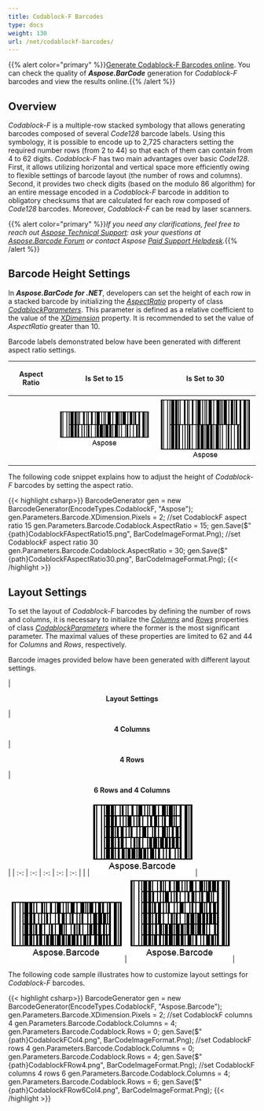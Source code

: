 ```yaml
---
title: Codablock-F Barcodes
type: docs
weight: 130
url: /net/codablockf-barcodes/
---
```

{{% alert color="primary" %}}[Generate Codablock-F Barcodes online](https://products.aspose.app/barcode/generate/codablock?type=codablockf). You can check the quality of ***Aspose.BarCode*** generation for *Codablock-F* barcodes and view the results online.{{% /alert %}}

## Overview
*Codablock-F* is a multiple-row stacked symbology that allows generating barcodes composed of several *Code128* barcode labels. Using this symbology, it is possible to encode up to 2,725 characters setting the required number rows (from 2 to 44) so that each of them can contain from 4 to 62 digits. *Codablock-F* has two main advantages over basic *Code128*. First, it allows utilizing horizontal and vertical space more efficiently owing to flexible settings of barcode layout (the number of rows and columns). Second, it provides two check digits (based on the modulo 86 algorithm) for an entire message encoded in a *Codablock-F* barcode in addition to obligatory checksums that are calculated for each row composed of *Code128* barcodes. Moreover, *Codablock-F* can be read by laser scanners.
  
{{% alert color="primary" %}}*If you need any clarifications, feel free to reach out [Aspose Technical Support](/barcode/net/technical-support/): ask your questions at [Aspose.Barcode Forum](https://forum.aspose.com/c/barcode/13) or contact Aspose [Paid Support Helpdesk](https://helpdesk.aspose.com/).*{{% /alert %}}
  
## Barcode Height Settings

In ***Aspose.BarCode for .NET***, developers can set the height of each row in a stacked barcode by initializing the [*AspectRatio*](https://apireference.aspose.com/barcode/net/aspose.barcode.generation/codablockparameters/properties/aspectratio) property of class [*CodablockParameters*](https://apireference.aspose.com/barcode/net/aspose.barcode.generation/codablockparameters). This parameter is defined as a relative coefficient to the value of the [*XDimension*](https://apireference.aspose.com/barcode/net/aspose.barcode.generation/barcodeparameters/properties/xdimension) property. It is recommended to set the value of *AspectRatio* greater than 10.  
  
Barcode labels demonstrated below have been generated with different aspect ratio settings. 
  
|<p align="center">**Aspect Ratio**</p>|<p align="center">**Is Set to 15**</p>|<p align="center">**Is Set to 30**</p>|
| :-: | :-: | :-: |
| |<img src="codablockfaspectratio15.png">|<img src="codablockfaspectratio30.png">|
  
The following code snippet explains how to adjust the height of *Codablock-F* barcodes by setting the aspect ratio.
  
{{< highlight csharp>}}
BarcodeGenerator gen = new BarcodeGenerator(EncodeTypes.CodablockF, "Aspose");
gen.Parameters.Barcode.XDimension.Pixels = 2;
//set CodablockF aspect ratio 15
gen.Parameters.Barcode.Codablock.AspectRatio = 15;
gen.Save($"{path}CodablockFAspectRatio15.png", BarCodeImageFormat.Png);
//set CodablockF aspect ratio 30
gen.Parameters.Barcode.Codablock.AspectRatio = 30;
gen.Save($"{path}CodablockFAspectRatio30.png", BarCodeImageFormat.Png);
{{< /highlight >}}
  

## Layout Settings
To set the layout of *Codablock-F* barcodes by defining the number of rows and columns, it is necessary to initialize the [*Columns*](https://apireference.aspose.com/barcode/net/aspose.barcode.generation/codablockparameters/properties/columns) and [*Rows*](https://apireference.aspose.com/barcode/net/aspose.barcode.generation/codablockparameters/properties/rows) properties of class [*CodablockParameters*](https://apireference.aspose.com/barcode/net/aspose.barcode.generation/codablockparameters) where the former is the most significant parameter. The maximal values of these properties are limited to 62 and 44 for *Columns* and *Rows*, respectively.  
  
Barcode images provided below have been generated with different layout settings.
  
|<p align="center">**Layout Settings**</p>|<p align="center">**4 Columns**</p>|<p align="center">**4 Rows**</p>|<p align="center">**6 Rows and 4 Columns**</p>|
| :-: | :-: | :-: | :-: | :-: |
| |<img src="codablockfcol4.png">|<img src="codablockfrow4.png">|<img src="codablockfrow6col4.png">|
  
The following code sample illustrates how to customize layout settings for *Codablock-F* barcodes.
  
{{< highlight csharp>}}
BarcodeGenerator gen = new BarcodeGenerator(EncodeTypes.CodablockF, "Aspose.Barcode");
gen.Parameters.Barcode.XDimension.Pixels = 2;
//set CodablockF columns 4
gen.Parameters.Barcode.Codablock.Columns = 4;
gen.Parameters.Barcode.Codablock.Rows = 0;
gen.Save($"{path}CodablockFCol4.png", BarCodeImageFormat.Png);
//set CodablockF rows 4
gen.Parameters.Barcode.Codablock.Columns = 0;
gen.Parameters.Barcode.Codablock.Rows = 4;
gen.Save($"{path}CodablockFRow4.png", BarCodeImageFormat.Png);
//set CodablockF columns 4 rows 6
gen.Parameters.Barcode.Codablock.Columns = 4;
gen.Parameters.Barcode.Codablock.Rows = 6;
gen.Save($"{path}CodablockFRow6Col4.png", BarCodeImageFormat.Png);
{{< /highlight >}}